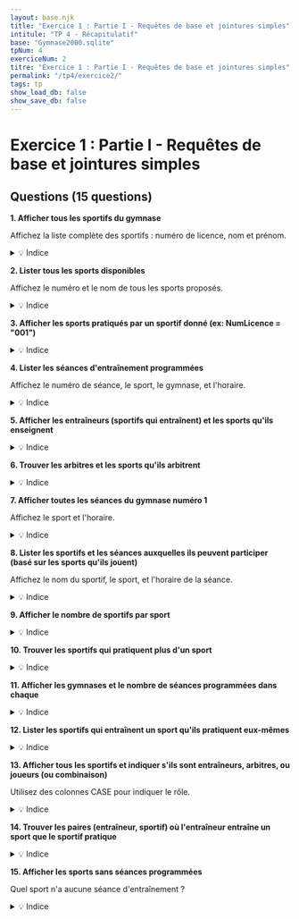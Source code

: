 ```yaml
---
layout: base.njk
title: "Exercice 1 : Partie I - Requêtes de base et jointures simples"
intitule: "TP 4 - Récapitulatif"
base: "Gymnase2000.sqlite"
tpNum: 4
exerciceNum: 2
titre: "Exercice 1 : Partie I - Requêtes de base et jointures simples"
permalink: "/tp4/exercice2/"
tags: tp
show_load_db: false
show_save_db: false
---
```


# Exercice 1 : Partie I - Requêtes de base et jointures simples

## Questions (15 questions)

**1. Afficher tous les sportifs du gymnase**

Affichez la liste complète des sportifs : numéro de licence, nom et prénom.

<details>
<summary>💡 Indice</summary>

Simple SELECT sur la table `Sportif` sans condition.
</details>

**2. Lister tous les sports disponibles**

Affichez le numéro et le nom de tous les sports proposés.

<details>
<summary>💡 Indice</summary>

SELECT sur la table `Sport`.
</details>

**3. Afficher les sports pratiqués par un sportif donné (ex: NumLicence = "001")**

<details>
<summary>💡 Indice</summary>

Joignez `Jouer` et `Sport` sur `NumSport`, filtrez sur le NumLicence du sportif.
</details>

**4. Lister les séances d'entraînement programmées**

Affichez le numéro de séance, le sport, le gymnase, et l'horaire.

<details>
<summary>💡 Indice</summary>

Joignez `Seance`, `Sport` et `Gymnase`.
</details>

**5. Afficher les entraîneurs (sportifs qui entraînent) et les sports qu'ils enseignent**

<details>
<summary>💡 Indice</summary>

Joignez `Entrainer`, `Sportif` et `Sport`.
</details>

**6. Trouver les arbitres et les sports qu'ils arbitrent**

<details>
<summary>💡 Indice</summary>

Joignez `Arbitrer`, `Sportif` et `Sport`.
</details>

**7. Afficher toutes les séances du gymnase numéro 1**

Affichez le sport et l'horaire.

<details>
<summary>💡 Indice</summary>

Filtrez `Seance` où `NumGymnase = 1`.
</details>

**8. Lister les sportifs et les séances auxquelles ils peuvent participer (basé sur les sports qu'ils jouent)**

Affichez le nom du sportif, le sport, et l'horaire de la séance.

<details>
<summary>💡 Indice</summary>

Joignez `Sportif`, `Jouer`, `Sport` et `Seance`.
</details>

**9. Afficher le nombre de sportifs par sport**

<details>
<summary>💡 Indice</summary>

Comptez avec `COUNT()` en groupant par sport depuis la table `Jouer`.
</details>

**10. Trouver les sportifs qui pratiquent plus d'un sport**

<details>
<summary>💡 Indice</summary>

Comptez les sports par sportif dans `Jouer`, puis filtrez avec `HAVING COUNT(*) > 1`.
</details>

**11. Afficher les gymnases et le nombre de séances programmées dans chaque**

<details>
<summary>💡 Indice</summary>

Comptez les séances en groupant par gymnase.
</details>

**12. Lister les sportifs qui entraînent un sport qu'ils pratiquent eux-mêmes**

<details>
<summary>💡 Indice</summary>

Joignez `Jouer` et `Entrainer` sur le même `NumLicence` et `NumSport`.
</details>

**13. Afficher tous les sportifs et indiquer s'ils sont entraîneurs, arbitres, ou joueurs (ou combinaison)**

Utilisez des colonnes CASE pour indiquer le rôle.

<details>
<summary>💡 Indice</summary>

Utilisez `CASE` avec des sous-requêtes pour vérifier si le sportif existe dans Entrainer, Arbitrer, Jouer.
</details>

**14. Trouver les paires (entraîneur, sportif) où l'entraîneur entraîne un sport que le sportif pratique**

<details>
<summary>💡 Indice</summary>

Joignez `Entrainer`, `Jouer` sur le `NumSport` et filtrez les combinaisons compatibles.
</details>

**15. Afficher les sports sans séances programmées**

Quel sport n'a aucune séance d'entraînement ?

<details>
<summary>💡 Indice</summary>

Utilisez `LEFT JOIN Seance` et filtrez avec `NumSeance IS NULL`.
</details>
